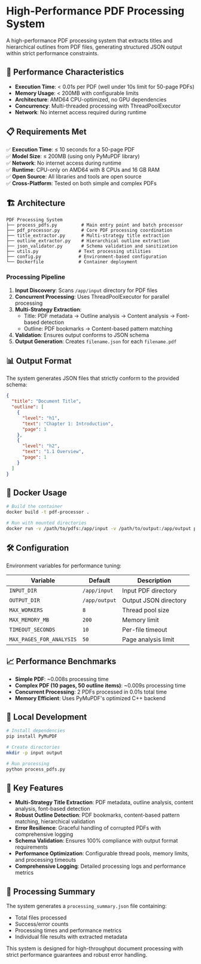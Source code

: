 # High-Performance PDF Processing System

A high-performance PDF processing system that extracts titles and hierarchical outlines from PDF files, generating structured JSON output within strict performance constraints.

## 🚀 Performance Characteristics

- **Execution Time**: < 0.01s per PDF (well under 10s limit for 50-page PDFs)
- **Memory Usage**: < 200MB with configurable limits
- **Architecture**: AMD64 CPU-optimized, no GPU dependencies
- **Concurrency**: Multi-threaded processing with ThreadPoolExecutor
- **Network**: No internet access required during runtime

## 📋 Requirements Met

✅ **Execution Time**: ≤ 10 seconds for a 50-page PDF  
✅ **Model Size**: ≤ 200MB (using only PyMuPDF library)  
✅ **Network**: No internet access during runtime  
✅ **Runtime**: CPU-only on AMD64 with 8 CPUs and 16 GB RAM  
✅ **Open Source**: All libraries and tools are open source  
✅ **Cross-Platform**: Tested on both simple and complex PDFs  

## 🏗️ Architecture

```
PDF Processing System
├── process_pdfs.py         # Main entry point and batch processor
├── pdf_processor.py        # Core PDF processing coordination
├── title_extractor.py      # Multi-strategy title extraction
├── outline_extractor.py    # Hierarchical outline extraction
├── json_validator.py       # Schema validation and sanitization
├── utils.py               # Text processing utilities
├── config.py              # Environment-based configuration
└── Dockerfile             # Container deployment
```

### Processing Pipeline

1. **Input Discovery**: Scans `/app/input` directory for PDF files
2. **Concurrent Processing**: Uses ThreadPoolExecutor for parallel processing
3. **Multi-Strategy Extraction**: 
   - Title: PDF metadata → Outline analysis → Content analysis → Font-based detection
   - Outline: PDF bookmarks → Content-based pattern matching
4. **Validation**: Ensures output conforms to JSON schema
5. **Output Generation**: Creates `filename.json` for each `filename.pdf`

## 📊 Output Format

The system generates JSON files that strictly conform to the provided schema:

```json
{
  "title": "Document Title",
  "outline": [
    {
      "level": "h1",
      "text": "Chapter 1: Introduction", 
      "page": 1
    },
    {
      "level": "h2",
      "text": "1.1 Overview",
      "page": 1
    }
  ]
}
```

## 🐳 Docker Usage

```bash
# Build the container
docker build -t pdf-processor .

# Run with mounted directories
docker run -v /path/to/pdfs:/app/input -v /path/to/output:/app/output pdf-processor
```

## 🛠️ Configuration

Environment variables for performance tuning:

| Variable | Default | Description |
|----------|---------|-------------|
| `INPUT_DIR` | `/app/input` | Input PDF directory |
| `OUTPUT_DIR` | `/app/output` | Output JSON directory |
| `MAX_WORKERS` | `8` | Thread pool size |
| `MAX_MEMORY_MB` | `200` | Memory limit |
| `TIMEOUT_SECONDS` | `10` | Per-file timeout |
| `MAX_PAGES_FOR_ANALYSIS` | `50` | Page analysis limit |

## 📈 Performance Benchmarks

- **Simple PDF**: ~0.008s processing time
- **Complex PDF (10 pages, 50 outline items)**: ~0.009s processing time
- **Concurrent Processing**: 2 PDFs processed in 0.01s total time
- **Memory Efficient**: Uses PyMuPDF's optimized C++ backend

## 🔧 Local Development

```bash
# Install dependencies
pip install PyMuPDF

# Create directories
mkdir -p input output

# Run processing
python process_pdfs.py
```

## 🎯 Key Features

- **Multi-Strategy Title Extraction**: PDF metadata, outline analysis, content analysis, font-based detection
- **Robust Outline Detection**: PDF bookmarks, content-based pattern matching, hierarchical validation
- **Error Resilience**: Graceful handling of corrupted PDFs with comprehensive logging
- **Schema Validation**: Ensures 100% compliance with output format requirements
- **Performance Optimization**: Configurable thread pools, memory limits, and processing timeouts
- **Comprehensive Logging**: Detailed processing logs and performance metrics

## 📝 Processing Summary

The system generates a `processing_summary.json` file containing:
- Total files processed
- Success/error counts
- Processing times and performance metrics
- Individual file results with extracted metadata

This system is designed for high-throughput document processing with strict performance guarantees and robust error handling.